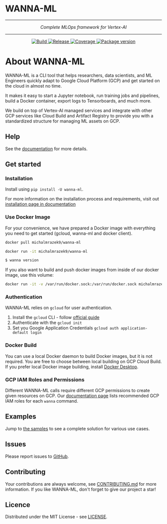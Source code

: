 # WANNA-ML

---

<p align="center" font-style="italic"> 
<em> Complete MLOps framework for Vertex-AI  </em>
</p>

---

<p align="center">
<a href="https://github.com/avast/wanna-ml/actions/workflows/build.yml" target="_blank">
    <img src="https://github.com/avast/wanna-ml/actions/workflows/build.yml/badge.svg" alt="Build">
</a>
<a href="https://github.com/avast/wanna-ml/actions/workflows/release.yml" target="_blank">
    <img src="https://github.com/avast/wanna-ml/actions/workflows/release.yml/badge.svg" alt="Release">
</a>
<a href="https://codecov.io/gh/avast/wanna-ml" target="_blank">
    <img src="https://codecov.io/gh/avast/wanna-ml/branch/master/graph/badge.svg?token=TAFWK4GJPR" alt="Coverage">
</a>
<a href="https://pypi.org/project/wanna-ml/" target="_blank">
    <img src="https://img.shields.io/pypi/v/wanna-ml?color=%2334D058&label=pypi%20package" alt="Package version">
</a>
</p>

# About WANNA-ML

WANNA-ML is a CLI tool that helps researchers, data scientists, and ML Engineers quickly adapt to Google Cloud Platform (GCP) and get started on the cloud in almost no time.

It makes it easy to start a Jupyter notebook, run training jobs and pipelines, build a Docker container, export logs to Tensorboards, and much more.

We build on top of Vertex-AI managed services and integrate with other GCP services like Cloud Build and Artifact Registry to provide you with a standardized structure for managing ML assets on GCP.


## Help

See the [documentation](https://avast.github.io/wanna-ml/) for more details.


## Get started

### Installation
Install using `pip install -U wanna-ml`.

For more information on the installation process and requirements, visit out [installation page in documentation](https://avast.github.io/wanna-ml/installation)

### Use Docker Image
For your convenience, we have prepared a Docker image with everything you need to get started (gcloud, wanna-ml and docker client).
```bash
docker pull michalmrazek9/wanna-ml

docker run -it michalmrazek9/wanna-ml

$ wanna version
```

If you also want to build and push docker images from inside of our docker image, use this volume:
```bash
docker run -it -v /var/run/docker.sock:/var/run/docker.sock michalmrazek9/wanna-ml
```

### Authentication
WANNA-ML relies on `gcloud` for user authentication. 

1. Install the `gcloud` CLI - follow [official guide](https://cloud.google.com/sdk/docs/install)
2. Authenticate with the `gcloud init`
3. Set you Google Application Credentials `gcloud auth application-default login`

### Docker Build
You can use a local Docker daemon to build Docker images, but it is not required. 
You are free to choose between local building on GCP Cloud Build. 
If you prefer local Docker image building, install  [Docker Desktop](https://www.docker.com/products/docker-desktop/).

### GCP IAM Roles and Permissions
Different WANNA-ML calls require different GCP permissions to create given resources on GCP. Our [documentation page](https://avast.github.io/wanna-ml/)
lists recommended GCP IAM roles for each `wanna` command.

## Examples
Jump to [the samples](https://github.com/avast/wanna-ml/tree/master/samples) to see a complete solution 
for various use cases.

## Issues
Please report issues to [GitHub](https://github.com/avast/wanna-ml/issues).

## Contributing
Your contributions are always welcome, see [CONTRIBUTING.md](https://github.com/avast/wanna-ml/blob/master/CONTRIBUTING.md) for more information.
If you like WANNA-ML, don't forget to give our project a star! 

## Licence
Distributed under the MIT License - see [LICENSE](https://github.com/avast/wanna-ml/blob/master/LICENCE).
